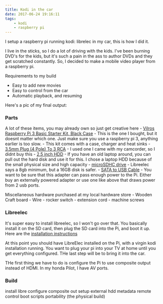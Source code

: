 ```yaml
---
title: Kodi in the car
date: 2017-06-24 19:16:11
tags:
	- kodi
	- raspberry pi
---
```


I setup a raspberry pi running kodi: librelec in my car, this is how I did it.

<!-- more --> 

I live in the sticks, so I do a lot of driving with the kids. I've been burning DVD's for the kids, but it's such a pain in the ass to author DVDs and they get scratched constantly. So, I decided to make a mobile video player from a raspberry pi.

Requirements to my build
 - Easy to add new movies
 - Easy to control from the car
 - Automatic playback, and resuming

Here's a pic of my final output: 

### Parts

A lot of these items, you may already own so just get creative here
    - [Vilros Raspberry Pi 3 Basic Starter Kit, Black Case](https://www.amazon.com/gp/product/B01DMFQZXK/ref=oh_aui_detailpage_o07_s01?ie=UTF8&psc=1) 
        - This is the one I bought, but it doesnt matter which one. Just make sure you use a raspberry pi 3, anything earlier is too slow.
        - This kit comes with a case, charger and heat sinks
    - [3.5mm Plug (4 Pole) To 3 RCA](https://www.amazon.com/gp/product/B0007V6JCK/ref=oh_aui_detailpage_o09_s00?ie=UTF8&psc=1)
        - I used one I came with my camcorder, so I didnt buy this 
    - [2.5 inch HDD](https://www.amazon.com/gp/product/B01LYNQXCP/ref=oh_aui_detailpage_o07_s00?ie=UTF8&psc=1)
        - If you have an old laptop around, you can pull out the hard disk and use it for this. I chose a laptop HDD because of the small physical size and high capacity
    - [microSDHC drive](https://www.amazon.com/gp/product/B010Q57T02/ref=oh_aui_detailpage_o07_s00?ie=UTF8&psc=1)
        - Libreelec says a 8gb minimum, but a 16GB disk is safer.
    - [SATA to USB Cable](https://www.amazon.com/MMNNE-Drive-Adapter-Cable-Supply/dp/B01M03148F/ref=sr_1_45)
        - You want to be sure that this adapter can pass enough power to the Pi. Either buy an externally powered adapter or use one like above that draws power from 2 usb ports.

Miscellaneous hardware purchased at my local hardware store
    - Wooden Craft board
    - Wire
    - rocker switch
    - extension cord
    - machine screws

### Libreelec

It's super easy to install libreelec, so I won't go over that. You basically install it on the SD card, then plug the SD card into the Pi, and boot it up. Here are the [installation instructions](https://libreelec.tv/downloads/)

At this point you should have LibreElec installed on the Pi, with a virgin kodi installation running. You want to plug your pi into your TV at home until you get everything configured. THe last step will be to bring it into the car.

THe first thing we have to do is configure the Pi to use composite output instead of HDMI. In my honda Pilot, I have AV ports.


### Build


install libre
configure composite out
setup external hdd
metadata
remote control
boot scripts
portability (the physical build)

